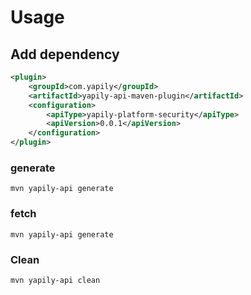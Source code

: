 # Usage

## Add dependency
```xml
<plugin>
    <groupId>com.yapily</groupId>
    <artifactId>yapily-api-maven-plugin</artifactId>
    <configuration>
        <apiType>yapily-platform-security</apiType>
        <apiVersion>0.0.1</apiVersion>
    </configuration>
</plugin>
```

### generate
```shell
mvn yapily-api generate
```
### fetch
```shell
mvn yapily-api generate
```

### Clean
```shell
mvn yapily-api clean
```
